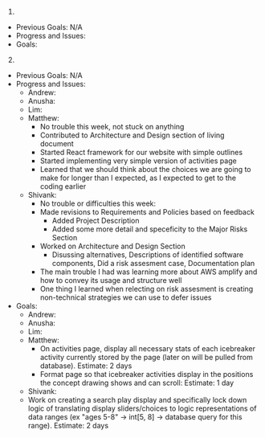 1.
- Previous Goals: N/A
- Progress and Issues:
- Goals:
2.
- Previous Goals: N/A
- Progress and Issues:
  - Andrew:
  - Anusha:
  - Lim:
  - Matthew:
    - No trouble this week, not stuck on anything
    - Contributed to Architecture and Design section of living document
    - Started React framework for our website with simple outlines
    - Started implementing very simple version of activities page
    - Learned that we should think about the choices we are going to make for longer than I expected, as I expected to get to the coding earlier
  - Shivank:
    - No trouble or difficulties this week:
    - Made revisions to Requirements and Policies based on feedback
      - Added Project Description
      - Added some more detail and speceficity to the Major Risks Section
    - Worked on Architecture and Design Section
      - Disussing alternatives, Descriptions of identified software components, Did a risk assesment case, Documentation plan
    - The main trouble I had was learning more about AWS amplify and how to convey its usage and structure well
    - One thing I learned when relecting on risk assesment is creating non-technical strategies we can use to defer issues
- Goals:
  - Andrew:
  - Anusha:
  - Lim:
  - Matthew: 
    - On activities page, display all necessary stats of each icebreaker activity currently stored by the page (later on will be pulled from database). Estimate: 2 days
    - Format page so that icebreaker activities display in the positions the concept drawing shows and can scroll: Estimate: 1 day
  - Shivank:
  - Work on creating a search play display and specifically lock down logic of translating display sliders/choices to logic representations of data ranges (ex "ages 5-8" -> int[5, 8] -> database query for this range). Estimate: 2 days
    
